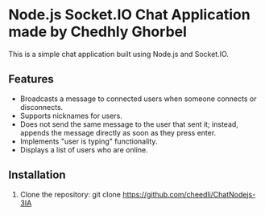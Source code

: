 # Node.js Socket.IO Chat Application made by Chedhly Ghorbel

This is a simple chat application built using Node.js and Socket.IO.

## Features

- Broadcasts a message to connected users when someone connects or disconnects.
- Supports nicknames for users.
- Does not send the same message to the user that sent it; instead, appends the message directly as soon as they press enter.
- Implements "user is typing" functionality.
- Displays a list of users who are online.

## Installation

1. Clone the repository:
   git clone https://github.com/cheedli/ChatNodejs-3IA



